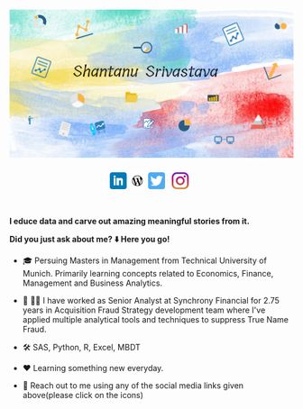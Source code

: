 
# [![Shantanu_Banner_header](https://github.com/santaaastic/santaaastic/blob/main/GitHub_Banner.png)](https://learnwithsanta.wordpress.com/category/data-science/)


<p align='center'>
<a href="https://www.linkedin.com/in/shantanu-srivastava-7814981a4/"><img height="30" src="https://github.com/santaaastic/santaaastic/blob/main/linkedin.png?raw=true"></a>
<a href="https://learnwithsanta.wordpress.com/"><img height="30" src="https://github.com/santaaastic/santaaastic/blob/main/wordpress.png?raw=true"></a>
<a href="https://twitter.com/Santa_0809"><img height="30" src="https://github.com/santaaastic/santaaastic/blob/main/twitter.png?raw=true"></a>&nbsp;&nbsp;
<a href="https://www.instagram.com/"><img height="30" src="https://github.com/santaaastic/santaaastic/blob/main/instagram.jpg?raw=true"></a>&nbsp;&nbsp;
</p>

<br />

**I educe data and carve out amazing meaningful stories from it.**


**Did you just ask about me? ⬇️ Here you go!**

- 🎓 Persuing Masters in Management from Technical University of Munich. Primarily learning concepts related to Economics, Finance, Management and Business Analytics.

- 💼 👨‍💻 I have worked as Senior Analyst at Synchrony Financial for 2.75 years in Acquisition Fraud Strategy development team where I've applied multiple analytical tools and       techniques to suppress True Name Fraud.

- 🛠️ SAS, Python, R, Excel, MBDT 

- ❤️ Learning something new everyday.

- 📧 Reach out to me using any of the social media links given above(please click on the icons)

